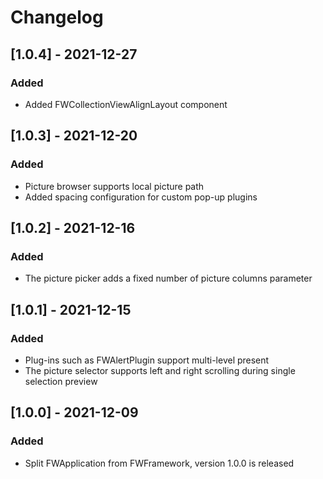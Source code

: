 # Changelog

## [1.0.4] - 2021-12-27

### Added

* Added FWCollectionViewAlignLayout component

## [1.0.3] - 2021-12-20

### Added

* Picture browser supports local picture path
* Added spacing configuration for custom pop-up plugins

## [1.0.2] - 2021-12-16

### Added

* The picture picker adds a fixed number of picture columns parameter

## [1.0.1] - 2021-12-15

### Added

* Plug-ins such as FWAlertPlugin support multi-level present
* The picture selector supports left and right scrolling during single selection preview

## [1.0.0] - 2021-12-09

### Added

* Split FWApplication from FWFramework, version 1.0.0 is released
